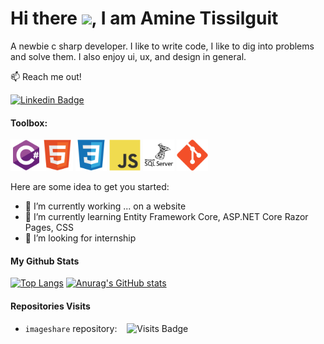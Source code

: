 # Hi there <img src="https://raw.githubusercontent.com/MartinHeinz/MartinHeinz/master/wave.gif" width="30px">, I am Amine Tissilguit
A newbie c sharp developer. I like to write code, I like to dig into problems and solve them. I also enjoy ui, ux, and design in general.

:mailbox: Reach me out!

[![Linkedin Badge](https://img.shields.io/badge/-AmineTissilguit-0e76a8?style=flat&labelColor=0e76a8&logo=linkedin&logoColor=white)](https://www.linkedin.com/in/aminetissilguit/)

#### Toolbox:


<img src="https://github.com/devicons/devicon/blob/master/icons/csharp/csharp-original.svg" alt="c sharp log" width="50px" height="50px"/><img src="https://github.com/devicons/devicon/blob/master/icons/html5/html5-original.svg" alt="html5 log" width="50px" height="50px"/>
<img src="https://github.com/devicons/devicon/blob/master/icons/css3/css3-original.svg" alt="css3 log" width="50px" height="50px"/>
<img src="https://github.com/devicons/devicon/blob/master/icons/javascript/javascript-original.svg" alt="javascript logo" width="50px" height="50px"/>
<img src="https://github.com/devicons/devicon/blob/master/icons/microsoftsqlserver/microsoftsqlserver-plain-wordmark.svg" alt="ms sql server logo" width="50px" height="50px"/>
<img src="https://github.com/devicons/devicon/blob/master/icons/git/git-original.svg" alt="git logo" width="50px" height="50px"/>

Here are some idea to get you started:

- 🔭 I’m currently working ... on a website 
- 🌱 I’m currently learning Entity Framework Core, ASP.NET Core Razor Pages, CSS
- 🤔 I’m looking for internship



#### My Github Stats
[![Top Langs](https://github-readme-stats.vercel.app/api/top-langs/?username=aminetissilguit)](https://github.com/anuraghazra/github-readme-stats)  [![Anurag's GitHub stats](https://github-readme-stats.vercel.app/api?username=aminetissilguit)](https://github.com/anuraghazra/github-readme-stats)

#### Repositories Visits

- `imageshare` repository: &nbsp;&nbsp;&nbsp;![Visits Badge](https://badges.pufler.dev/visits/younes-erraji/imageshare)
